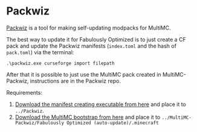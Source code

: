 # Packwiz

[Packwiz](https://github.com/comp500/packwiz) is a tool for making self-updating modpacks for MultiMC.

The best way to update it for Fabulously Optimized is to just create a CF pack and update the Packwiz manifests (`index.toml` and the hash of `pack.toml`) via the terminal:

```
.\packwiz.exe curseforge import filepath
```

After that it is possible to just use the MultiMC pack created in MultiMC-Packwiz, instructions are in the Packwiz repo.

Requirements:

1. [Download the manifest creating executable from here](https://github.com/comp500/packwiz/actions) and place it to `../Packwiz`.
2. [Download the MultiMC bootstrap from here](https://github.com/comp500/packwiz-installer-bootstrap/releases) and place it to `../MultiMC-Packwiz/Fabulously Optimized (auto-update)/.minecraft`